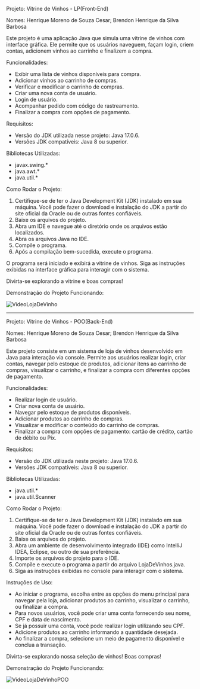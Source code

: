 Projeto: Vitrine de Vinhos - LP(Front-End) 

Nomes: Henrique Moreno de Souza Cesar; Brendon Henrique da Silva Barbosa

Este projeto é uma aplicação Java que simula uma vitrine de vinhos com interface gráfica. Ele permite que os usuários naveguem, façam login, criem contas, adicionem vinhos ao carrinho e finalizem a compra.

Funcionalidades:

* Exibir uma lista de vinhos disponíveis para compra.
* Adicionar vinhos ao carrinho de compras.
* Verificar e modificar o carrinho de compras.
* Criar uma nova conta de usuário.
* Login de usuário.
* Acompanhar pedido com código de rastreamento.
* Finalizar a compra com opções de pagamento.

Requisitos:

* Versão do JDK utilizada nesse projeto: Java 17.0.6.
* Versões JDK compatíveis: Java 8 ou superior.

Bibliotecas Utilizadas:

* javax.swing.*
* java.awt.*
* java.util.*

Como Rodar o Projeto:

1. Certifique-se de ter o Java Development Kit (JDK) instalado em sua máquina. Você pode fazer o download e instalação do JDK a partir do site oficial da Oracle ou de outras fontes confiáveis.
2. Baixe os arquivos do projeto.
3. Abra um IDE e navegue até o diretório onde os arquivos estão localizados.
4. Abra os arquivos Java no IDE.
5. Compile o programa.
6. Após a compilação bem-sucedida, execute o programa.

O programa será iniciado e exibirá a vitrine de vinhos. Siga as instruções exibidas na interface gráfica para interagir com o sistema.

Divirta-se explorando a vitrine e boas compras!

Demonstração do Projeto Funcionando:

![VideoLojaDeVinho](https://github.com/r1ckmoreno/Trabalho-20pts-Adega-/assets/125594347/6828a4a9-2ef6-4883-91bd-4c7c21bc37da)



----------------------------------------------------------------------------------------------------------------------------------------------------------------------------------------


Projeto: Vitrine de Vinhos - POO(Back-End)

Nomes: Henrique Moreno de Souza Cesar; Brendon Henrique da Silva Barbosa

Este projeto consiste em um sistema de loja de vinhos desenvolvido em Java para interação via console. Permite aos usuários realizar login, criar contas, navegar pelo estoque de produtos, adicionar itens ao carrinho de compras, visualizar o carrinho, e finalizar a compra com diferentes opções de pagamento.

Funcionalidades:

* Realizar login de usuário.
* Criar nova conta de usuário.
* Navegar pelo estoque de produtos disponíveis.
* Adicionar produtos ao carrinho de compras.
* Visualizar e modificar o conteúdo do carrinho de compras.
* Finalizar a compra com opções de pagamento: cartão de crédito, cartão de débito ou Pix.

Requisitos:

* Versão do JDK utilizada neste projeto: Java 17.0.6.
* Versões JDK compatíveis: Java 8 ou superior.

Bibliotecas Utilizadas:

* java.util.*
* java.util.Scanner

Como Rodar o Projeto:

1. Certifique-se de ter o Java Development Kit (JDK) instalado em sua máquina. Você pode fazer o download e instalação do JDK a partir do site oficial da Oracle ou de outras fontes confiáveis.
2. Baixe os arquivos do projeto.
3. Abra um ambiente de desenvolvimento integrado (IDE) como IntelliJ IDEA, Eclipse, ou outro de sua preferência.
4. Importe os arquivos do projeto para o IDE.
5. Compile e execute o programa a partir do arquivo LojaDeVinhos.java.
6. Siga as instruções exibidas no console para interagir com o sistema.

Instruções de Uso:

* Ao iniciar o programa, escolha entre as opções do menu principal para navegar pela loja, adicionar produtos ao carrinho, visualizar o carrinho, ou finalizar a compra.
* Para novos usuários, você pode criar uma conta fornecendo seu nome, CPF e data de nascimento.
* Se já possuir uma conta, você pode realizar login utilizando seu CPF.
* Adicione produtos ao carrinho informando a quantidade desejada.
* Ao finalizar a compra, selecione um meio de pagamento disponível e conclua a transação.

Divirta-se explorando nossa seleção de vinhos! Boas compras!

Demonstração do Projeto Funcionando:

![VideoLojaDeVinhoPOO](https://github.com/r1ckmoreno/Trabalho-20pts-Adega-/assets/125594347/1a199bc6-2054-4530-88f8-de0703dcf904)


